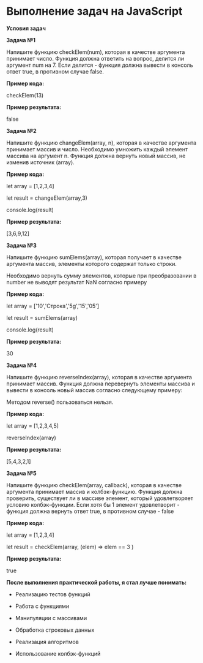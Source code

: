 # Выполнение задач на JavaScript


**Условия задач**

**Задача №1**

Напишите функцию checkElem(num), которая в качестве аргумента принимает число. Функция должна ответить на вопрос, делится ли аргумент num на 7. Если делится - функция должна вывести в консоль ответ true, в противном случае false.

**Пример кода:**

checkElem(13)

**Пример результата:**

false

**Задача №2**

Напишите функцию changeElem(array, n), которая в качестве аргумента принимает массив и число. Необходимо умножить каждый элемент массива на аргумент n. Функция должна вернуть новый массив, не изменив источник (array).

**Пример кода:**

let array = [1,2,3,4]

let result = changeElem(array,3)

console.log(result)

**Пример результата:**

[3,6,9,12]

**Задача №3**

Напишите функцию sumElems(array), которая получает в качестве аргумента массив, элементы которого содержат только строки. 

Необходимо вернуть сумму элементов, которые при преобразовании в number не выводят результат NaN согласно примеру

**Пример кода:**

let array = ['10','Строка','5g','15','05']

let result = sumElems(array)

console.log(result)

**Пример результата:**

30

**Задача №4**

Напишите функцию reverseIndex(array), которая в качестве аргумента принимает массив. Функция должна перевернуть элементы массива и вывести в консоль новый массив согласно следующему примеру:

Методом reverse() пользоваться нельзя.

**Пример кода:**

let array = [1,2,3,4,5]

reverseIndex(array)


**Пример результата:**

[5,4,3,2,1]

**Задача №5**

Напишите функцию checkElem(array, callback), которая в качестве аргумента принимает массив и колбэк-функцию. Функция должна проверить, существует ли в массиве элемент, который удовлетворяет условию колбэк-функции. Если хотя бы 1 элемент удовлетворит - функция должна вернуть ответ true, в противном случае - false

**Пример кода:**

let array = [1,2,3,4]

let result = checkElem(array, (elem) => elem == 3 )

**Пример результата:**

true



**После выполнения практической работы, я стал лучше понимать:**

- Реализацию тестов функций

- Работа с функциями
  
- Манипуляции с массивами
  
- Обработка строковых данных
  
- Реализация алгоритмов
  
- Использование колбэк-функций
